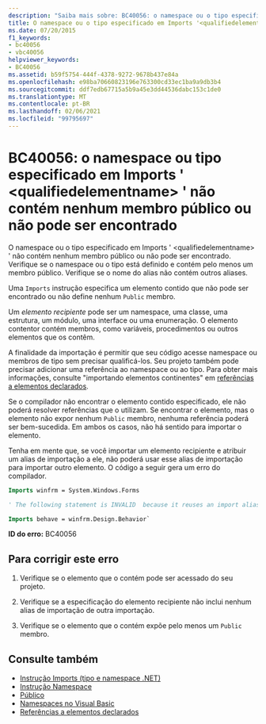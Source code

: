 ```yaml
---
description: "Saiba mais sobre: BC40056: o namespace ou o tipo especificado em Imports ' <qualifiedelementname> ' não contém nenhum membro público ou não pode ser encontrado"
title: O namespace ou o tipo especificado em Imports '<qualifiedelementname>' não contém nenhum membro público ou não pode ser localizado
ms.date: 07/20/2015
f1_keywords:
- bc40056
- vbc40056
helpviewer_keywords:
- BC40056
ms.assetid: b59f5754-444f-4378-9272-9678b437e84a
ms.openlocfilehash: e98ba70660823196e763300cd33ec1ba9a9db3b4
ms.sourcegitcommit: ddf7edb67715a5b9a45e3dd44536dabc153c1de0
ms.translationtype: MT
ms.contentlocale: pt-BR
ms.lasthandoff: 02/06/2021
ms.locfileid: "99795697"
---
```

# <a name="bc40056-namespace-or-type-specified-in-the-imports-qualifiedelementname-doesnt-contain-any-public-member-or-cannot-be-found"></a>BC40056: o namespace ou tipo especificado em Imports ' \<qualifiedelementname> ' não contém nenhum membro público ou não pode ser encontrado

O namespace ou o tipo especificado em Imports ' \<qualifiedelementname> ' não contém nenhum membro público ou não pode ser encontrado. Verifique se o namespace ou o tipo está definido e contém pelo menos um membro público. Verifique se o nome do alias não contém outros aliases.

Uma `Imports` instrução especifica um elemento contido que não pode ser encontrado ou não define nenhum `Public` membro.

Um *elemento recipiente* pode ser um namespace, uma classe, uma estrutura, um módulo, uma interface ou uma enumeração. O elemento contentor contém membros, como variáveis, procedimentos ou outros elementos que os contêm.

A finalidade da importação é permitir que seu código acesse namespace ou membros de tipo sem precisar qualificá-los. Seu projeto também pode precisar adicionar uma referência ao namespace ou ao tipo. Para obter mais informações, consulte "importando elementos continentes" em [referências a elementos declarados](../../programming-guide/language-features/declared-elements/references-to-declared-elements.md).

Se o compilador não encontrar o elemento contido especificado, ele não poderá resolver referências que o utilizam. Se encontrar o elemento, mas o elemento não expor nenhum `Public` membro, nenhuma referência poderá ser bem-sucedida. Em ambos os casos, não há sentido para importar o elemento.

Tenha em mente que, se você importar um elemento recipiente e atribuir um alias de importação a ele, não poderá usar esse alias de importação para importar outro elemento. O código a seguir gera um erro do compilador.

```vb
Imports winfrm = System.Windows.Forms

' The following statement is INVALID  because it reuses an import alias.

Imports behave = winfrm.Design.Behavior`
```

**ID do erro:** BC40056

## <a name="to-correct-this-error"></a>Para corrigir este erro

1. Verifique se o elemento que o contém pode ser acessado do seu projeto.

2. Verifique se a especificação do elemento recipiente não inclui nenhum alias de importação de outra importação.

3. Verifique se o elemento que o contém expõe pelo menos um `Public` membro.

## <a name="see-also"></a>Consulte também

- [Instrução Imports (tipo e namespace .NET)](../statements/imports-statement-net-namespace-and-type.md)
- [Instrução Namespace](../statements/namespace-statement.md)
- [Público](../modifiers/public.md)
- [Namespaces no Visual Basic](../../programming-guide/program-structure/namespaces.md)
- [Referências a elementos declarados](../../programming-guide/language-features/declared-elements/references-to-declared-elements.md)
